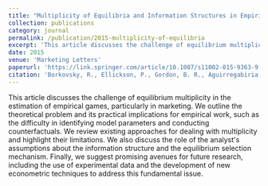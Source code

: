 ```yaml
---
title: "Multiplicity of Equilibria and Information Structures in Empirical Games: Challenges and Prospects"
collection: publications
category: journal
permalink: /publication/2015-multiplicity-of-equilibria
excerpt: 'This article discusses the challenge of equilibrium multiplicity in the estimation of empirical games, particularly in marketing.'
date: 2015
venue: 'Marketing Letters'
paperurl: 'https://link.springer.com/article/10.1007/s11002-015-9363-9'
citation: 'Borkovsky, R., Ellickson, P., Gordon, B. R., Aguirregabiria, V., Gardete, P., Grieco, P., Gureckis, T., Ho, T. H., Mathevet, L. & Sweeting, A. (2015). &quot;Multiplicity of Equilibria and Information Structures in Empirical Games: Challenges and Prospects.&quot; <i>Marketing Letters</i>. 26(2), 115-125.'
---
```


This article discusses the challenge of equilibrium multiplicity in the estimation of empirical games, particularly in marketing. We outline the theoretical problem and its practical implications for empirical work, such as the difficulty in identifying model parameters and conducting counterfactuals. We review existing approaches for dealing with multiplicity and highlight their limitations. We also discuss the role of the analyst's assumptions about the information structure and the equilibrium selection mechanism. Finally, we suggest promising avenues for future research, including the use of experimental data and the development of new econometric techniques to address this fundamental issue.